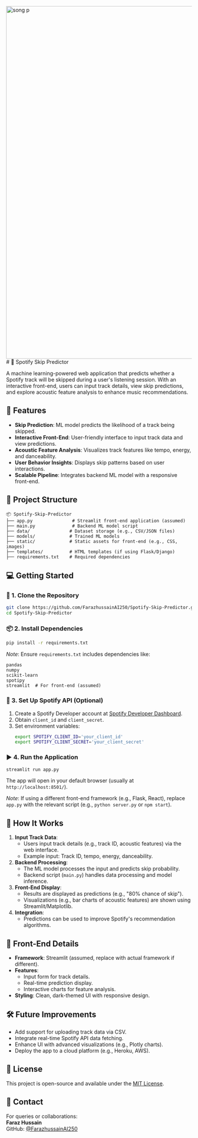 <img width="1913" height="957" alt="song p" src="https://github.com/user-attachments/assets/6d631e8a-dc61-46ba-ad79-03c842d4a988" />
# 🎵 Spotify Skip Predictor

A machine learning-powered web application that predicts whether a Spotify track will be skipped during a user's listening session. With an interactive front-end, users can input track details, view skip predictions, and explore acoustic feature analysis to enhance music recommendations.

## 🚀 Features

- **Skip Prediction**: ML model predicts the likelihood of a track being skipped.
- **Interactive Front-End**: User-friendly interface to input track data and view predictions.
- **Acoustic Feature Analysis**: Visualizes track features like tempo, energy, and danceability.
- **User Behavior Insights**: Displays skip patterns based on user interactions.
- **Scalable Pipeline**: Integrates backend ML model with a responsive front-end.

## 📁 Project Structure

```
📦 Spotify-Skip-Predictor
├── app.py               # Streamlit front-end application (assumed)
├── main.py              # Backend ML model script
├── data/               # Dataset storage (e.g., CSV/JSON files)
├── models/             # Trained ML models
├── static/             # Static assets for front-end (e.g., CSS, images)
├── templates/          # HTML templates (if using Flask/Django)
├── requirements.txt    # Required dependencies
```

## 💻 Getting Started

### 🔧 1. Clone the Repository

```bash
git clone https://github.com/FarazhussainAI250/Spotify-Skip-Predictor.git
cd Spotify-Skip-Predictor
```

### 📦 2. Install Dependencies

```bash
pip install -r requirements.txt
```

*Note*: Ensure `requirements.txt` includes dependencies like:
```text
pandas
numpy
scikit-learn
spotipy
streamlit  # For front-end (assumed)
```

### 🔑 3. Set Up Spotify API (Optional)

1. Create a Spotify Developer account at [Spotify Developer Dashboard](https://developer.spotify.com/).
2. Obtain `client_id` and `client_secret`.
3. Set environment variables:
   ```bash
   export SPOTIFY_CLIENT_ID='your_client_id'
   export SPOTIFY_CLIENT_SECRET='your_client_secret'
   ```

### ▶️ 4. Run the Application

```bash
streamlit run app.py
```

The app will open in your default browser (usually at `http://localhost:8501/`).

*Note*: If using a different front-end framework (e.g., Flask, React), replace `app.py` with the relevant script (e.g., `python server.py` or `npm start`).

## 🧮 How It Works

1. **Input Track Data**:
   - Users input track details (e.g., track ID, acoustic features) via the web interface.
   - Example input: Track ID, tempo, energy, danceability.
2. **Backend Processing**:
   - The ML model processes the input and predicts skip probability.
   - Backend script (`main.py`) handles data processing and model inference.
3. **Front-End Display**:
   - Results are displayed as predictions (e.g., "80% chance of skip").
   - Visualizations (e.g., bar charts of acoustic features) are shown using Streamlit/Matplotlib.
4. **Integration**:
   - Predictions can be used to improve Spotify's recommendation algorithms.

## 🎨 Front-End Details

- **Framework**: Streamlit (assumed, replace with actual framework if different).
- **Features**:
  - Input form for track details.
  - Real-time prediction display.
  - Interactive charts for feature analysis.
- **Styling**: Clean, dark-themed UI with responsive design.

## 🛠️ Future Improvements

- Add support for uploading track data via CSV.
- Integrate real-time Spotify API data fetching.
- Enhance UI with advanced visualizations (e.g., Plotly charts).
- Deploy the app to a cloud platform (e.g., Heroku, AWS).

## 🧾 License

This project is open-source and available under the [MIT License](LICENSE).

## 🙋 Contact

For queries or collaborations:  
**Faraz Hussain**  
GitHub: [@FarazhussainAI250](https://github.com/FarazhussainAI250)
